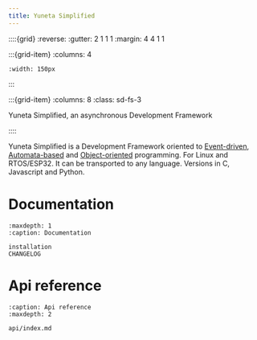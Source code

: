 ```yaml
---
title: Yuneta Simplified
---
```


::::{grid}
:reverse:
:gutter: 2 1 1 1
:margin: 4 4 1 1

:::{grid-item}
:columns: 4

```{image} ./_static/yuneta-image.svg
:width: 150px
```
:::

:::{grid-item}
:columns: 8
:class: sd-fs-3

Yuneta Simplified, an asynchronous Development Framework 

::::

Yuneta Simplified is a Development Framework oriented to 
[Event-driven](https://en.wikipedia.org/wiki/Event-driven_programming), 
[Automata-based](https://en.wikipedia.org/wiki/Automata-based_programming) 
and [Object-oriented](https://en.wikipedia.org/wiki/Object-oriented_programming) 
programming. For Linux and RTOS/ESP32. It can be transported to any language.
Versions in C, Javascript and Python.

# Documentation

```{toctree}
:maxdepth: 1
:caption: Documentation

installation
CHANGELOG
```

# Api reference

```{toctree}
:caption: Api reference
:maxdepth: 2

api/index.md
```